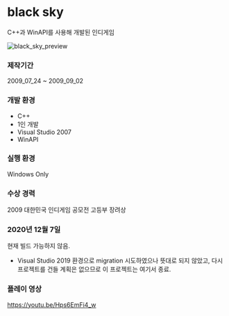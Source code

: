 # black sky 
C++과 WinAPI를 사용해 개발된 인디게임

![black_sky_preview](https://i.imgur.com/1UF2RKp.jpg)

### 제작기간
2009_07_24 ~ 2009_09_02

### 개발 환경
* C++
* 1인 개발
* Visual Studio 2007
* WinAPI

### 실행 환경
Windows Only

### 수상 경력
2009 대한민국 인디게임 공모전 고등부 장려상

### 2020년 12월 7일
현재 빌드 가능하지 않음.
* Visual Studio 2019 환경으로 migration 시도하였으나 뜻대로 되지 않았고, 다시 프로젝트를 건들 계획은 없으므로 이 프로젝트는 여기서 종료.

### 플레이 영상
https://youtu.be/Hps6EmFi4_w

